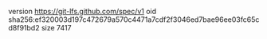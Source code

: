 version https://git-lfs.github.com/spec/v1
oid sha256:ef320003d197c472679a570c4471a7cdf2f3046ed7bae96ee03fc65cd8f91bd2
size 7417
